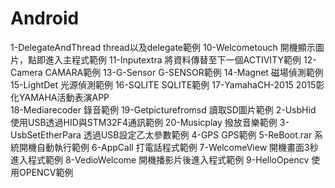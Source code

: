 # Android

1-DelegateAndThread      thread以及delegate範例
10-Welcometouch          開機顯示圖片，點即進入主程式範例
11-Inputextra            將資料傳替至下一個ACTIVITY範例
12-Camera                CAMARA範例
13-G-Sensor              G-SENSOR範例
14-Magnet                磁場偵測範例
15-LightDet              光源偵測範例
16-SQLITE                SQLITE範例
17-YamahaCH-2015         2015彰化YAMAHA活動表演APP  
18-Mediarecoder          錄音範例
19-Getpicturefromsd      讀取SD圖片範例
2-UsbHid                 使用USB透過HID與STM32F4通訊範例
20-Musicplay             撥放音樂範例
3-UsbSetEtherPara        透過USB設定乙太參數範例
4-GPS                    GPS範例
5-ReBoot.rar             系統開機自動執行範例
6-AppCall                打電話程式範例
7-WelcomeView            開機畫面3秒進入程式範例
8-VedioWelcome           開機播影片後進入程式範例
9-HelloOpencv            使用OPENCV範例
